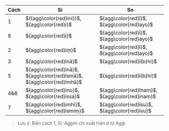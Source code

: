| Cách | Si                                                                    | Sn                                             |
| ---- | --------------------------------------------------------------------- | ---------------------------------------------- |
| 1    | $({agg\color{red}ini})$, ${agg\color{red}i}$                          | ${agg\color{red}ī}$, ${agg\color{red}ayo}$     |
| 8    | ${agg\color{red}i}$                                                   | ${agg\color{red}ī}$, ${agg\color{red}ayo}$     |
| 2    | ${agg\color{red}iṃ}$                                                  | ${agg\color{red}ī}$, ${agg\color{red}ayo}$     |
| 3    | ${agg\color{red}inā}$                                                 | ${agg\color{red}ī(b)hi}$                       |
| 5    | ${agg\color{red}inā}$, ${agg\color{red}ismā}$, ${agg\color{red}imhā}$ | ${agg\color{red}ī(b)hi}$                       |
| 4&6  | ${agg\color{red}ino}$, ${agg\color{red}issa}$                         | ${agg\color{red}īnaṃ}$, ${agg\color{red}inaṃ}$ |
| 7    | ${agg\color{red}imhi}$, ${agg\color{red}ismiṃ}$                       | ${agg\color{red}īsu}$, ${agg\color{red}isu}$   |

> Lưu ý: Biến cách 1, Si: Aggini chỉ xuất hiện ở từ Aggi.
